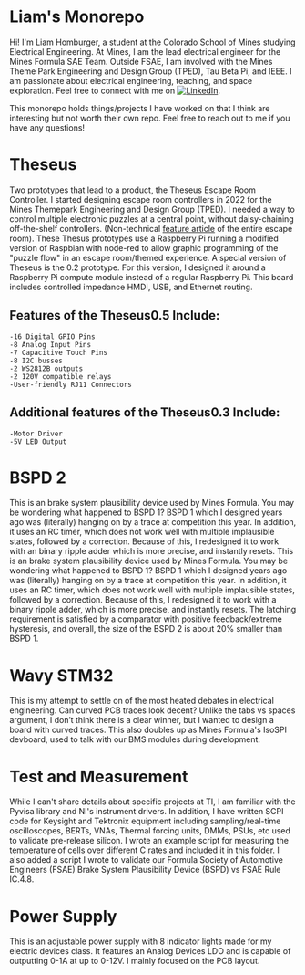 # Liam's Monorepo
Hi! I'm Liam Homburger, a student at the Colorado School of Mines studying Electrical Engineering. At Mines, I am the lead electrical engineer for the Mines Formula SAE Team. Outside FSAE, I am involved with the Mines Theme Park Engineering and Design Group (TPED), Tau Beta Pi, and IEEE. I am passionate about electrical engineering, teaching, and space exploration. Feel free to connect with me on [![LinkedIn](https://img.shields.io/badge/LinkedIn-Profile-blue)](https://www.linkedin.com/in/liam-homburger/).

This monorepo holds things/projects I have worked on that I think are interesting but not worth their own repo. Feel free to reach out to me if you have any questions!

# Theseus
  Two prototypes that lead to a product, the Theseus Escape Room Controller. 
  I started designing escape room controllers in 2022 for the Mines Themepark Engineering and Design Group (TPED). I needed a way to control multiple electronic puzzles at a central point, without daisy-chaining off-the-shelf controllers. (Non-technical [feature article](https://www.themedattraction.com/marvins-gold-rush-escape-colorado-school-of-mines-tped/) of the entire escape room).
  These Thesus prototypes use a Raspberry Pi running a modified version of Raspbian with node-red to allow graphic programming of the "puzzle flow" in an escape room/themed experience.
  A special version of Theseus is the 0.2 prototype. For this version, I designed it around a Raspberry Pi compute module instead of a regular Raspberry Pi. This board includes controlled impedance HMDI, USB, and Ethernet routing.
## Features of the Theseus0.5 Include:
    -16 Digital GPIO Pins
    -8 Analog Input Pins
    -7 Capacitive Touch Pins
    -8 I2C busses
    -2 WS2812B outputs
    -2 120V compatible relays
    -User-friendly RJ11 Connectors
## Additional features of the Theseus0.3 Include:
    -Motor Driver
    -5V LED Output
# BSPD 2
This is an brake system plausibility device used by Mines Formula. You may be wondering what happened to BSPD 1? BSPD 1 which I designed years ago was (literally) hanging on by a trace at competition this year. In addition, it uses an RC timer, which does not work well with multiple implausible states, followed by a correction. Because of this, I redesigned it to work with an binary ripple adder which is more precise, and instantly resets. 
This is an brake system plausibility device used by Mines Formula. You may be wondering what happened to BSPD 1? BSPD 1 which I designed years ago was (literally) hanging on by a trace at competition this year. In addition, it uses an RC timer, which does not work well with multiple implausible states, followed by a correction. Because of this, I redesigned it to work with a binary ripple adder, which is more precise, and instantly resets. 
The latching requirement is satisfied by a comparator with positive feedback/extreme hysteresis, and overall, the size of the BSPD 2 is about 20% smaller than BSPD 1.
# Wavy STM32
This is my attempt to settle on of the most heated debates in electrical engineering. Can curved PCB traces look decent? Unlike the tabs vs spaces argument, I don’t think there is a clear winner, but I wanted to design a board with curved traces. This also doubles up as Mines Formula's IsoSPI devboard, used to talk with our BMS modules during development. 
# Test and Measurement
  While I can't share details about specific projects at TI, I am familiar with the Pyvisa library and NI's instrument drivers. In addition, I have written SCPI code for Keysight and Tektronix equipment including sampling/real-time oscilloscopes, BERTs, VNAs, Thermal forcing units, DMMs, PSUs, etc used to validate pre-release silicon. I wrote an example script for measuring the temperature of cells over different C rates and included it in this folder.
  I also added a script I wrote to validate our Formula Society of Automotive Engineers (FSAE) Brake System Plausibility Device (BSPD) vs FSAE Rule IC.4.8. 
# Power Supply
  This is an adjustable power supply with 8 indicator lights made for my electric devices class. It features an Analog Devices LDO and is capable of outputting 0-1A at up to 0-12V. I mainly focused on the PCB layout. 
